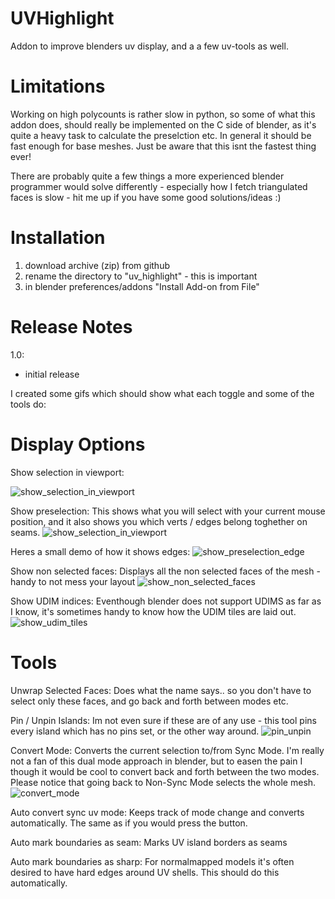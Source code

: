 # UVHighlight
Addon to improve blenders uv display, and a a few uv-tools as well.

# Limitations
Working on high polycounts is rather slow in python, so some of what this addon does, should really be implemented on the C side of blender, as it's quite a heavy task to calculate the preselction etc. In general it should be fast enough for base meshes. Just be aware that this isnt the fastest thing ever!

There are probably quite a few things a more experienced blender programmer would solve differently - especially how I fetch triangulated faces is slow - hit me up if you have some good solutions/ideas :) 

# Installation 
1. download archive (zip) from github
2. rename the directory to "uv_highlight" - this is important
3. in blender preferences/addons "Install Add-on from File"

# Release Notes

1.0:
- initial release





I created some gifs which should show what each toggle and some of the tools do:

# Display Options

Show selection in viewport:
 
![show_selection_in_viewport](https://github.com/BenjaminSauder/uv_highlight/blob/master/doc/show_selection_in_viewport.gif)

Show preselection:
This shows what you will select with your current mouse position, and it also shows you which verts / edges belong toghether on seams.
![show_selection_in_viewport](https://github.com/BenjaminSauder/uv_highlight/blob/master/doc/show_selection_in_viewport.gif)

Heres a small demo of how it shows edges:
![show_preselection_edge](https://github.com/BenjaminSauder/uv_highlight/blob/master/doc/show_preselection_edge.gif)

Show non selected faces:
Displays all the non selected faces of the mesh - handy to not mess your layout
![show_non_selected_faces](https://github.com/BenjaminSauder/uv_highlight/blob/master/doc/show_non_selected_faces.gif)

Show UDIM indices:
Eventhough blender does not support UDIMS as far as I know, it's sometimes handy to know how the UDIM tiles are laid out.
![show_udim_tiles](https://github.com/BenjaminSauder/uv_highlight/blob/master/doc/show_udim_tiles.gif)


# Tools 
Unwrap Selected Faces:
Does what the name says.. so you don't have to select only these faces, and go back and forth between modes etc.

Pin / Unpin Islands:
Im not even sure if these are of any use - this tool pins every island which has no pins set, or the other way around.
![pin_unpin](https://github.com/BenjaminSauder/uv_highlight/blob/master/doc/pin_unpin.gif)

Convert Mode:
Converts the current selection to/from Sync Mode. I'm really not a fan of this dual mode approach in blender, but to easen the pain I though it would be cool to convert back and forth between the two modes. Please notice that going back to Non-Sync Mode selects the whole mesh.
![convert_mode](https://github.com/BenjaminSauder/uv_highlight/blob/master/doc/convert_mode.gif)


Auto convert sync uv mode:
Keeps track of mode change and converts automatically. The same as if you would press the button.

Auto mark boundaries as seam:
Marks UV island borders as seams

Auto mark boundaries as sharp:
For normalmapped models it's often desired to have hard edges around UV shells. This should do this automatically.
